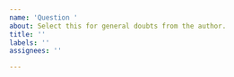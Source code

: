 ```yaml
---
name: 'Question '
about: Select this for general doubts from the author.
title: ''
labels: ''
assignees: ''

---
```



